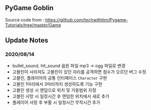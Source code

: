 ## PyGame Goblin

Source code from : https://github.com/techwithtim/Pygame-Tutorials/tree/master/Game

## Update Notes

### 2020/08/14
- bullet_sound, hit_sound 음원 파일 mp3 -> ogg 파일로 변경
- 고블린이 사라져도 고블린이 있던 자리를 공격하면 점수가 오르던 버그 수정
- 고블린, 플레이어의 공통 인터페이스 `Character` 구현
- 고블린 1마리에서 3마리까지 생성하도록 기능 구현
- 고블린 생성 시 랜덤으로 위치 및 가동범위 지정
- 고블린 사망 시 일정시간 후 랜덤한 위치에서 새로 추가
- 플레이어 사망 후 부활 시 일정시간 무적시간 추가
